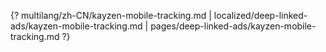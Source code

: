 {? multilang/zh-CN/kayzen-mobile-tracking.md | localized/deep-linked-ads/kayzen-mobile-tracking.md | pages/deep-linked-ads/kayzen-mobile-tracking.md ?}
